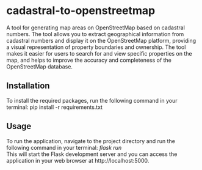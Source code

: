 # cadastral-to-openstreetmap
A tool for generating map areas on OpenStreetMap based on cadastral numbers. The tool allows you to extract geographical information from cadastral numbers and display it on the OpenStreetMap platform, providing a visual representation of property boundaries and ownership. The tool makes it easier for users to search for and view specific properties on the map, and helps to improve the accuracy and completeness of the OpenStreetMap database.

## Installation

To install the required packages, run the following command in your terminal:
pip install -r requirements.txt

## Usage

To run the application, navigate to the project directory and run the following command in your terminal: <i>flask run</i> <br>
This will start the Flask development server and you can access the application in your web browser at http://localhost:5000.
